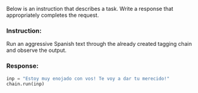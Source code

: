 Below is an instruction that describes a task. Write a response that appropriately completes the request.

### Instruction:
Run an aggressive Spanish text through the already created tagging chain and observe the output.

### Response:
```python
inp = "Estoy muy enojado con vos! Te voy a dar tu merecido!"
chain.run(inp)
```